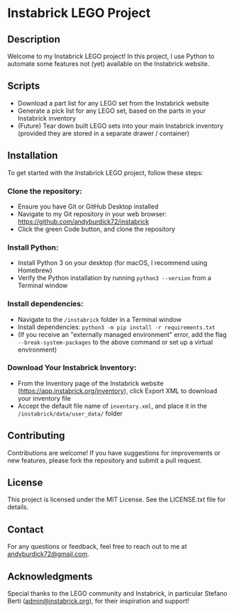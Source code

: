 # Instabrick LEGO Project

## Description

Welcome to my Instabrick LEGO project! In this project, I use Python to automate some features not (yet) available on the Instabrick website.

## Scripts

- Download a part list for any LEGO set from the Instabrick website
- Generate a pick list for any LEGO set, based on the parts in your Instabrick inventory
- (Future) Tear down built LEGO sets into your main Instabrick inventory (provided they are stored in a separate drawer / container)

## Installation

To get started with the Instabrick LEGO project, follow these steps:

   ### Clone the repository:

   - Ensure you have Git or GitHub Desktop installed
   - Navigate to my Git repository in your web browser: https://github.com/andyburdick72/instabrick
   - Click the green Code button, and clone the repository

   ### Install Python:

   - Install Python 3 on your desktop (for macOS, I recommend using Homebrew)
   - Verify the Python installation by running `python3 --version` from a Terminal window

   ### Install dependencies:

   - Navigate to the `/instabrick` folder in a Terminal window
   - Install dependencies: `python3 -m pip install -r requirements.txt`
   - (If you receive an "externally managed environment" error, add the flag `--break-system-packages` to the above command or set up a virtual environment)

   ### Download Your Instabrick Inventory:

   - From the Inventory page of the Instabrick website (https://app.instabrick.org/inventory), click Export XML to download your inventory file
   - Accept the default file name of `inventory.xml`, and place it in the `/instabrick/data/user_data/` folder

## Contributing

Contributions are welcome! If you have suggestions for improvements or new features, please fork the repository and submit a pull request.

## License

This project is licensed under the MIT License. See the LICENSE.txt file for details.

## Contact

For any questions or feedback, feel free to reach out to me at andyburdick72@gmail.com.

## Acknowledgments

Special thanks to the LEGO community and Instabrick, in particular Stefano Berti (admin@instabrick.org), for their inspiration and support!